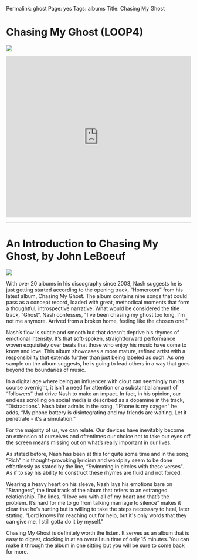 
Permalink: ghost
Page: yes
Tags: albums
Title: Chasing My Ghost

# Chasing My Ghost (LOOP4)

![][image-1]

<iframe style="border: 0; width: 100%; height: 439px;" src="https://bandcamp.com/EmbeddedPlayer/album=3198187528/size=large/bgcol=ffffff/linkcol=333333/artwork=none/transparent=true/" seamless><a href="http://nashp.bandcamp.com/album/chasing-my-ghost-loop4">Chasing My Ghost (LOOP4) by nashp</a></iframe>

---- 

# An Introduction to Chasing My Ghost, by John LeBoeuf

![][image-2]

With over 20 albums in his discography since 2003, Nash suggests he is just getting started according to the opening track, “Homeroom” from his latest album, Chasing My Ghost. The album contains nine songs that could pass as a concept record, loaded with great, methodical moments that form a thoughtful, introspective narrative. What would be considered the title track, “Ghost”, Nash confesses, "I've been chasing my ghost too long, I'm not me anymore. Arrived from a broken home, feeling like the chosen one." 

Nash’s flow is subtle and smooth but that doesn’t deprive his rhymes of emotional intensity. It’s that soft-spoken, straightforward performance woven exquisitely over beats that those who enjoy his music have come to know and love. This album showcases a more mature, refined artist with a responsibility that extends further than just being labeled as such. As one sample on the album suggests, he is going to lead others in a way that goes beyond the boundaries of music. 

In a digital age where being an influencer with clout can seemingly run its course overnight, it isn’t a need for attention or a substantial amount of “followers” that drive Nash to make an impact. In fact, in his opinion, our endless scrolling on social media is described as a dopamine in the track, “Distractions”. Nash later admits in the song, “iPhone is my oxygen” he adds, “My phone battery is disintegrating and my friends are waiting. Let it penetrate - it's a simulation." 

For the majority of us, we can relate. Our devices have inevitably become an extension of ourselves and oftentimes our choice not to take our eyes off the screen means missing out on what’s really important in our lives. 

As stated before, Nash has been at this for quite some time and in the song, “Rich” his thought-provoking lyricism and wordplay seem to be done effortlessly as stated by the line, “Swimming in circles with these verses". As if to say his ability to construct these rhymes are fluid and not forced. 

Wearing a heavy heart on his sleeve, Nash lays his emotions bare on “Strangers”, the final track of the album that refers to an estranged relationship. The lines, “I love you with all of my heart and that’s the problem. It’s hard for me to go from talking marriage to silence” makes it clear that he’s hurting but is willing to take the steps necessary to heal, later stating, “Lord knows I'm reaching out for help, but it's only words that they can give me, I still gotta do it by myself." 

Chasing My Ghost is definitely worth the listen. It serves as an album that is easy to digest, clocking in at an overall run time of only 15 minutes. You can make it through the album in one sitting but you will be sure to come back for more.

[image-1]:	https://i.imgur.com/QfDhIQD.jpg
[image-2]:	https://i.imgur.com/AgY2o8p.jpg